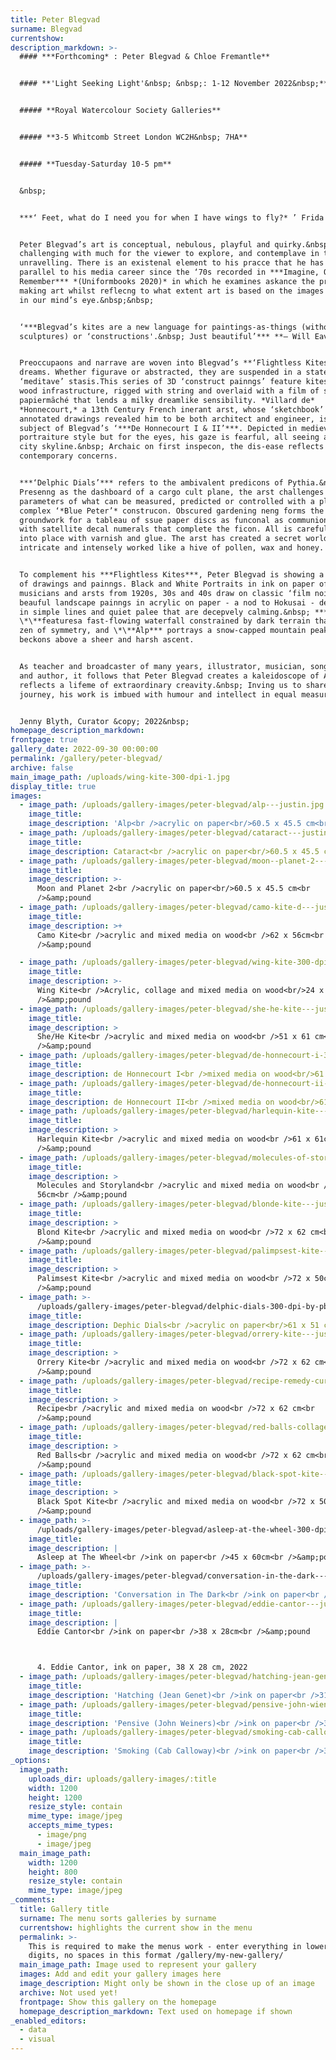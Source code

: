 ```yaml
---
title: Peter Blegvad
surname: Blegvad
currentshow:
description_markdown: >-
  #### ***Forthcoming* : Peter Blegvad & Chloe Fremantle**


  #### **'Light Seeking Light'&nbsp; &nbsp;: 1-12 November 2022&nbsp;**


  ##### **Royal Watercolour Society Galleries**


  ##### **3-5 Whitcomb Street London WC2H&nbsp; 7HA**


  ##### **​​​​Tuesday-Saturday 10-5 pm**


  &nbsp;


  ***‘ Feet, what do I need you for when I have wings to fly?* ’ Frida Kahlo**


  Peter Blegvad’s art is conceptual, nebulous, playful and quirky.&nbsp; It is
  challenging with much for the viewer to explore, and contemplave in the
  unravelling. There is an existenal element to his pracce that he has developed
  parallel to his media career since the ‘70s recorded in ***Imagine, Observe,
  Remember*** *(Uniformbooks 2020)* in which he examines askance the process of
  making art whilst reflecng to what extent art is based on the images retained
  in our mind’s eye.&nbsp;&nbsp;


  ‘***Blegvad’s kites are a new language for paintings-as-things (without being
  sculptures) or ‘constructions'.&nbsp; Just beautiful’*** **— Will Eaves**


  Preoccupaons and narrave are woven into Blegvad’s **‘Flightless Kites’** like
  dreams. Whether figurave or abstracted, they are suspended in a state of
  ‘meditave’ stasis.This series of 3D ‘construct painngs’ feature kites with
  wood infrastructure, rigged with string and overlaid with a film of ssue
  papiermȃché that lends a milky dreamlike sensibility. *Villard de*
  *Honnecourt,* a 13th Century French inerant arst, whose ‘sketchbook’ of
  annotated drawings revealed him to be both architect and engineer, is the
  subject of Blegvad’s ‘***De Honnecourt I & II’***. Depicted in medieval
  portraiture style but for the eyes, his gaze is fearful, all seeing above the
  city skyline.&nbsp; Archaic on first inspecon, the dis-ease reflects
  contemporary concerns.


  ***‘Delphic Dials’*** refers to the ambivalent predicons of Pythia.&nbsp;
  Presenng as the dashboard of a cargo cult plane, the arst challenges the
  parameters of what can be measured, predicted or controlled with a playfully
  complex ‘*Blue Peter’* construcon. Obscured gardening neng forms the
  groundwork for a tableau of ssue paper discs as funconal as communion wafers
  with satellite decal numerals that complete the ficon. All is carefully locked
  into place with varnish and glue. The arst has created a secret world,
  intricate and intensely worked like a hive of pollen, wax and honey.


  To complement his ***Flightless Kites***, Peter Blegvad is showing a porolio
  of drawings and painngs. Black and White Portraits in ink on paper of actors,
  musicians and arsts from 1920s, 30s and 40s draw on classic ‘film noir’ with
  beauful landscape painngs in acrylic on paper - a nod to Hokusai - delineated
  in simple lines and quiet palee that are decepvely calming.&nbsp; ***Cataract
  \*\**featuresa fast-flowing waterfall constrained by dark terrain that has the
  zen of symmetry, and \*\**Alp*** portrays a snow-capped mountain peak that
  beckons above a sheer and harsh ascent.


  As teacher and broadcaster of many years, illustrator, musician, songwriter,
  and author, it follows that Peter Blegvad creates a kaleidoscope of Art that
  reflects a lifeme of extraordinary creavity.&nbsp; Inving us to share his
  journey, his work is imbued with humour and intellect in equal measure.&nbsp;


  Jenny Blyth, Curator &copy; 2022&nbsp;
homepage_description_markdown:
frontpage: true
gallery_date: 2022-09-30 00:00:00
permalink: /gallery/peter-blegvad/
archive: false
main_image_path: /uploads/wing-kite-300-dpi-1.jpg
display_title: true
images:
  - image_path: /uploads/gallery-images/peter-blegvad/alp---justin.jpg
    image_title:
    image_description: 'Alp<br />acrylic on paper<br/>60.5 x 45.5 cm<br />&amp;pound '
  - image_path: /uploads/gallery-images/peter-blegvad/cataract---justin.jpg
    image_title:
    image_description: Cataract<br />acrylic on paper<br/>60.5 x 45.5 cm<br />&amp;pound
  - image_path: /uploads/gallery-images/peter-blegvad/moon--planet-2---justin.jpg
    image_title:
    image_description: >-
      Moon and Planet 2<br />acrylic on paper<br/>60.5 x 45.5 cm<br
      />&amp;pound 
  - image_path: /uploads/gallery-images/peter-blegvad/camo-kite-d---justin.jpg
    image_title:
    image_description: >+
      Camo Kite<br />acrylic and mixed media on wood<br />62 x 56cm<br
      />&amp;pound 

  - image_path: /uploads/gallery-images/peter-blegvad/wing-kite-300-dpi.jpg
    image_title:
    image_description: >-
      Wing Kite<br />Acrylic, collage and mixed media on wood<br/>24 x 24cm<br
      />&amp;pound 
  - image_path: /uploads/gallery-images/peter-blegvad/she-he-kite---justin.jpg
    image_title:
    image_description: >
      She/He Kite<br />acrylic and mixed media on wood<br />51 x 61 cm<br
      />&amp;pound 
  - image_path: /uploads/gallery-images/peter-blegvad/de-honnecourt-i-300-dpi-1.jpg
    image_title:
    image_description: de Honnecourt I<br />mixed media on wood<br/>61 x 51 cm<br />&amp;pound
  - image_path: /uploads/gallery-images/peter-blegvad/de-honnecourt-ii---justin.jpg
    image_title:
    image_description: de Honnecourt II<br />mixed media on wood<br/>61 x 51 cm<br />&amp;pound
  - image_path: /uploads/gallery-images/peter-blegvad/harlequin-kite---justin.jpg
    image_title:
    image_description: >
      Harlequin Kite<br />acrylic and mixed media on wood<br />61 x 61cm<br
      />&amp;pound 
  - image_path: /uploads/gallery-images/peter-blegvad/molecules-of-storyland---justin.jpg
    image_title:
    image_description: >
      Molecules and Storyland<br />acrylic and mixed media on wood<br />62 x
      56cm<br />&amp;pound 
  - image_path: /uploads/gallery-images/peter-blegvad/blonde-kite---justin.jpg
    image_title:
    image_description: >
      Blond Kite<br />acrylic and mixed media on wood<br />72 x 62 cm<br
      />&amp;pound 
  - image_path: /uploads/gallery-images/peter-blegvad/palimpsest-kite---justin.jpg
    image_title:
    image_description: >
      Palimsest Kite<br />acrylic and mixed media on wood<br />72 x 50cm<br
      />&amp;pound 
  - image_path: >-
      /uploads/gallery-images/peter-blegvad/delphic-dials-300-dpi-by-pb-for-jen.jpg
    image_title:
    image_description: Dephic Dials<br />acrylic on paper<br/>61 x 51 cm<br />&amp;pound
  - image_path: /uploads/gallery-images/peter-blegvad/orrery-kite---justin-1.jpg
    image_title:
    image_description: >
      Orrery Kite<br />acrylic and mixed media on wood<br />72 x 62 cm<br
      />&amp;pound 
  - image_path: /uploads/gallery-images/peter-blegvad/recipe-remedy-cure.jpg
    image_title:
    image_description: >
      Recipe<br />acrylic and mixed media on wood<br />72 x 62 cm<br
      />&amp;pound 
  - image_path: /uploads/gallery-images/peter-blegvad/red-balls-collage---justin.jpg
    image_title:
    image_description: >
      Red Balls<br />acrylic and mixed media on wood<br />72 x 62 cm<br
      />&amp;pound 
  - image_path: /uploads/gallery-images/peter-blegvad/black-spot-kite---justin-1.jpg
    image_title:
    image_description: >
      Black Spot Kite<br />acrylic and mixed media on wood<br />72 x 50cm<br
      />&amp;pound 
  - image_path: >-
      /uploads/gallery-images/peter-blegvad/asleep-at-the-wheel-300-dpi-my-snap-for-jen.jpg
    image_title:
    image_description: |
      Asleep at The Wheel<br />ink on paper<br />45 x 60cm<br />&amp;pound 
  - image_path: >-
      /uploads/gallery-images/peter-blegvad/conversation-in-the-dark---justin.jpg
    image_title:
    image_description: 'Conversation in The Dark<br />ink on paper<br />45 x 60cm<br />&amp;pound '
  - image_path: /uploads/gallery-images/peter-blegvad/eddie-cantor---justin.jpg
    image_title:
    image_description: |
      Eddie Cantor<br />ink on paper<br />38 x 28cm<br />&amp;pound 



      4. Eddie Cantor, ink on paper, 38 X 28 cm, 2022
  - image_path: /uploads/gallery-images/peter-blegvad/hatching-jean-genet---justin.jpg
    image_title:
    image_description: 'Hatching (Jean Genet)<br />ink on paper<br />31 x 23cm<br />&amp;pound '
  - image_path: /uploads/gallery-images/peter-blegvad/pensive-john-wieners---justin.jpg
    image_title:
    image_description: 'Pensive (John Weiners)<br />ink on paper<br />31 x 23 cm<br />&amp;pound '
  - image_path: /uploads/gallery-images/peter-blegvad/smoking-cab-calloway---justin.jpg
    image_title:
    image_description: 'Smoking (Cab Calloway)<br />ink on paper<br />31 x 23 cm<br />&amp;pound '
_options:
  image_path:
    uploads_dir: uploads/gallery-images/:title
    width: 1200
    height: 1200
    resize_style: contain
    mime_type: image/jpeg
    accepts_mime_types:
      - image/png
      - image/jpeg
  main_image_path:
    width: 1200
    height: 800
    resize_style: contain
    mime_type: image/jpeg
_comments:
  title: Gallery title
  surname: The menu sorts galleries by surname
  currentshow: highlights the current show in the menu
  permalink: >-
    This is required to make the menus work - enter everything in lower case, no
    digits, no spaces in this format /gallery/my-new-gallery/
  main_image_path: Image used to represent your gallery
  images: Add and edit your gallery images here
  image_description: Might only be shown in the close up of an image
  archive: Not used yet!
  frontpage: Show this gallery on the homepage
  homepage_description_markdown: Text used on homepage if shown
_enabled_editors:
  - data
  - visual
---
```

